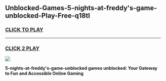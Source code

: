 
## Unblocked-Games-5-nights-at-freddy's-game-unblocked-Play-Free-q18tl
<h3>
<a href="https://premium76.site?title=5-nights-at-freddy's-game-unblocked&ref=12A">CLICK TO PLAY</a></h3>
<hr>

<h3>
<a href="https://premium76.site?title=5-nights-at-freddy's-game-unblocked&ref=12A">CLICK 2 PLAY</a>
  
</h3>

<a href="https://premium76.site?title=5-nights-at-freddy's-game-unblocked&ref=12A"><img src="https://clearcache.store/games.png"></a>


**5-nights-at-freddy's-game-unblocked games unblocked: Your Gateway to Fun and Accessible Online Gaming**
